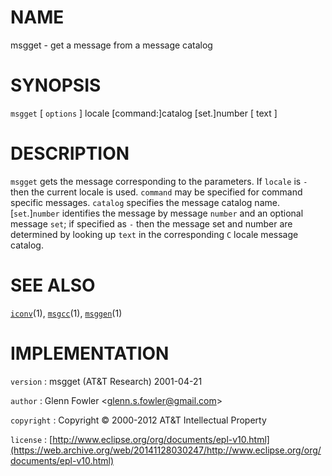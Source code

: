 # NAME

msgget - get a message from a message catalog

# SYNOPSIS

`msgget` \[ `options` \] locale \[command:\]catalog \[set.\]number \[ text \]

# DESCRIPTION

`msgget` gets the message corresponding to the parameters. If `locale`
is `-` then the current locale is used. `command` may be specified for
command specific messages. `catalog` specifies the message catalog name.
\[`set`.\]`number` identifies the message by message `number` and an
optional message `set`; if specified as `-` then the message set and
number are determined by looking up `text` in the corresponding `C`
locale message catalog.

# SEE ALSO

[`iconv`](/web/20141128030247/http://www2.research.att.com/~astopen/man/man1/iconv.html)(1),
[`msgcc`](/web/20141128030247/http://www2.research.att.com/~astopen/man/man1/msgcc.html)(1),
[`msggen`](/web/20141128030247/http://www2.research.att.com/~astopen/man/man1/msggen.html)(1)

# IMPLEMENTATION

`version`
:   msgget (AT&T Research) 2001-04-21

`author`
:   Glenn Fowler
    &lt;[glenn.s.fowler@gmail.com](https://web.archive.org/web/20141128030247/mailto:glenn.s.fowler@gmail.com)&gt;

`copyright`
:   Copyright © 2000-2012 AT&T Intellectual Property

`license`
:   [http://www.eclipse.org/org/documents/epl-v10.html](https://web.archive.org/web/20141128030247/http://www.eclipse.org/org/documents/epl-v10.html)


